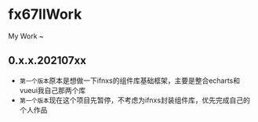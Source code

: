 # fx67llWork
My Work ~

## 0.x.x.202107xx
* `第一个版本`原本是想做一下ifnxs的组件库基础框架，主要是整合echarts和vueui我自己那两个库  
* `第一个版本`现在这个项目先暂停，不考虑为ifnxs封装组件库，优先完成自己的个人作品  